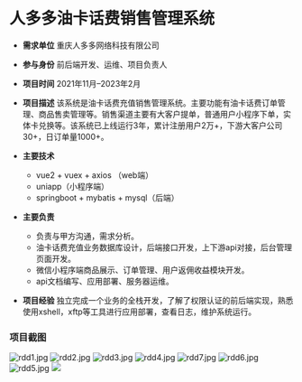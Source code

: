 # 人多多油卡话费销售管理系统

- **需求单位** 重庆人多多网络科技有限公司
- **参与身份** 前后端开发、运维、项目负责人
- **项目时间** 2021年11月–2023年2月
- **项目描述** 该系统是油卡话费充值销售管理系统。主要功能有油卡话费订单管理、商品售卖管理等。销售渠道主要有大客户提单，普通用户小程序下单，实体卡兑换等。该系统已上线运行3年，累计注册用户2万+，下游大客户公司30+，日订单量1000+。
- **主要技术** 
  - vue2 + vuex + axios （web端）
  - uniapp（小程序端）
  - springboot + mybatis + mysql（后端）
- **主要负责** 
  - 负责与甲方沟通，需求分析。
  - 油卡话费充值业务数据库设计，后端接口开发，上下游api对接，后台管理页面开发。
  - 微信小程序端商品展示、订单管理、用户返佣收益模块开发。
  - api文档编写、应用部署、服务器运维。
  
- **项目经验** 独立完成一个业务的全栈开发，了解了权限认证的前后端实现，熟悉使用xshell，xftp等工具进行应用部署，查看日志，维护系统运行。
### 项目截图
![rdd1.jpg](https://cdn.lnine9.icu/images/rdd/1683897142048.jpg?imageView2/0/interlace/1/q/50|imageslim)
![rdd2.jpg](https://cdn.lnine9.icu/images/rdd/1683897145558.jpg?imageView2/0/interlace/1/q/50|imageslim)
![rdd3.jpg](https://cdn.lnine9.icu/images/rdd/1683897148323.jpg?imageView2/0/interlace/1/q/50|imageslim)
![rdd4.jpg](https://cdn.lnine9.icu/images/rdd/1683897150863.jpg?imageView2/0/interlace/1/q/50|imageslim)
![rdd7.jpg](https://cdn.lnine9.icu/images/rdd/1683897242174.jpg?imageView2/0/interlace/1/q/50|imageslim)
![rdd6.jpg](https://cdn.lnine9.icu/images/rdd/1683897237530.jpg?imageView2/0/interlace/1/q/50|imageslim)
![rdd5.jpg](https://cdn.lnine9.icu/images/rdd/1683897224239.jpg?imageView2/0/interlace/1/q/50|imageslim)
![](https://cdn.lnine9.icu/images/rdd/cover.png?imageView2/0/interlace/1/q/50|imageslim)

